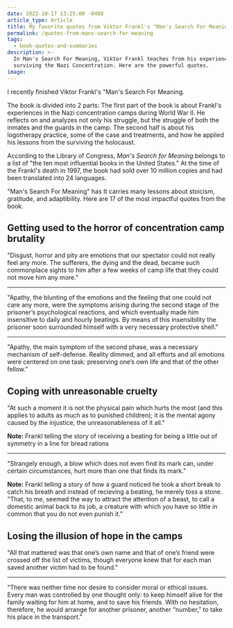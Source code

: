 ```yaml
---
date: 2022-10-17 13:25:00 -0400
article_type: Article
title: My favorite quotes from Viktor Frankl's "Man's Search For Meaning"
permalink: /quotes-from-mans-search-for-meaning
tags:
  - book-quotes-and-summaries
description: >-
  In Man's Search For Meaning, Viktor Frankl teaches from his experiences
  surviving the Nazi Concentration. Here are the powerful quotes. 
image:
---
```

I recently finished Viktor Frankl's "Man's Search For Meaning.

The book is divided into 2 parts: The first part of the book is about Frankl's experiences in the Nazi concentration camps during World War II. He reflects on and analyzes not only his struggle, but the struggle of both the inmates and the guards in the camp. The second half is about his logotherapy practice, some of the case and treatments, and how he applied his lessons from the surviving the holocaust.

According to the Library of Congress,&nbsp;*Man's Search for Meaning*&nbsp;belongs to a list of "the ten most influential books in the United States." At the time of the Frankl's death in 1997, the book had sold over 10 million copies and had been translated into 24 languages.

"Man's Search For Meaning" has It carries many lessons about stoicism, gratitude, and adaptibility. Here are 17 of the most impactful quotes from the book.

## Getting used to the horror of concentration camp brutality

"Disgust, horror and pity are emotions that our spectator could not really feel any more. The sufferers, the dying and the dead, became such commonplace sights to him after a few weeks of camp life that they could not move him any more."

---

"Apathy, the blunting of the emotions and the feeling that one could not care any more, were the symptoms arising during the second stage of the prisoner’s psychological reactions, and which eventually made him insensitive to daily and hourly beatings. By means of this insensibility the prisoner soon surrounded himself with a very necessary protective shell."

---

"Apathy, the main symptom of the second phase, was a necessary mechanism of self-defense. Reality dimmed, and all efforts and all emotions were centered on one task: preserving one’s own life and that of the other fellow."

## Coping with unreasonable cruelty

"At such a moment it is not the physical pain which hurts the most (and this applies to adults as much as to punished children); it is the mental agony caused by the injustice, the unreasonableness of it all."

**Note:** Frankl telling the story of receiving a beating for being a little out of symmetry in a line for bread rations

---

"Strangely enough, a blow which does not even find its mark can, under certain circumstances, hurt more than one that finds its mark."

**Note:** Frankl telling a story of how a guard noticed he took a short break to catch his breath and instead of recieving a beating, he merely toss a stone. "That, to me, seemed the way to attract the attention of a beast, to call a domestic animal back to its job, a creature with which you have so little in common that you do not even punish it."

## Losing the illusion of hope in the camps

"All that mattered was that one’s own name and that of one’s friend were crossed off the list of victims, though everyone knew that for each man saved another victim had to be found."

---

"There was neither time nor desire to consider moral or ethical issues. Every man was controlled by one thought only: to keep himself alive for the family waiting for him at home, and to save his friends. With no hesitation, therefore, he would arrange for another prisoner, another “number,” to take his place in the transport."